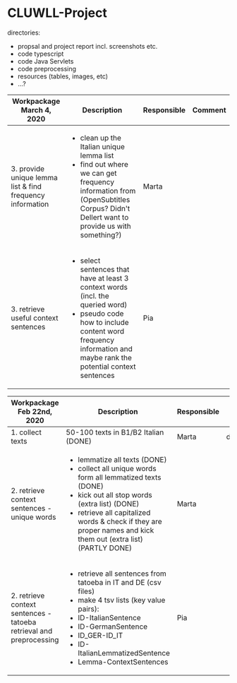 # CLUWLL-Project

directories:
- propsal and project report incl. screenshots etc.
- code typescript
- code Java Servlets
- code preprocessing
- resources (tables, images, etc)
- ...?


|Workpackage<br>March 4, 2020|Description|Responsible|Comment|
|---|---|---|---|
|3. provide unique lemma list & find frequency information|<ul><li>clean up the Italian unique lemma list</li><li>find out where we can get frequency information from (OpenSubtitles Corpus? Didn't Dellert want to provide us with something?)</li></ul>|Marta| |
|3. retrieve useful context sentences|<ul><li>select sentences that have at least 3 context words (incl. the queried word)</li><li>pseudo code how to include content word frequency information and maybe rank the potential context sentences</li></ul>|Pia| |



|Workpackage<br>Feb 22nd, 2020|Description|Responsible|Related Git Files|Comment|
|---|---|---|---|---|
|1. collect texts|50-100 texts in B1/B2 Italian (DONE)|Marta|dir B1, B2| |
|2. retrieve context sentences - unique words|<ul><li>lemmatize all texts (DONE)</li><li>collect all unique words form all lemmatized texts (DONE)</li><li>kick out all stop words (extra list) (DONE)</li><li>retrieve all capitalized words & check if they are proper names and kick them out (extra list) (PARTLY DONE)</ul>|Marta|<ul><li>dir B1</li><li>dir B2</li><li>code_preprocessing -> lemmatizer.py</li></ul>| |
|2. retrieve context sentences - tatoeba retrieval and preprocessing|<ul><li>retrieve all sentences from tatoeba in IT and DE (csv files)</li><li>make 4 tsv lists (key value pairs):</li><li>ID-ItalianSentence</li><li>ID-GermanSentence</li><li>ID_GER-ID_IT</li><li>ID-ItalianLemmatizedSentence</li><li>Lemma-ContextSentences</li></ul>|Pia|<ul><li>dir preprocessing_tatoeba</li><li>code_preprocessing -> preprocess_tatoeba.py</li></ul>|done, except for generating the list Lemma-ContextSent with the real lemmas from the learner texts|

